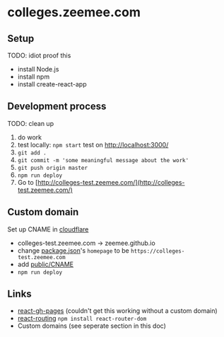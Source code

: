 # colleges.zeemee.com

## Setup 

TODO: idiot proof this

* install Node.js
* install npm
* install create-react-app

## Development process

TODO: clean up

1. do work
2. test locally: `npm start` test on [http://localhost:3000/](http://localhost:3000/)
3. `git add .`
4. `git commit -m 'some meaningful message about the work'`
5. `git push origin master`
6. `npm run deploy`
7. Go to [http://colleges-test.zeemee.com/](http://colleges-test.zeemee.com/)

## Custom domain

Set up CNAME in [cloudflare](https://www.cloudflare.com/) 

* colleges-test.zeemee.com -> zeemee.github.io
* change [package.json](https://github.com/zeemee/zeemee-colleges/blob/master/package.json)'s `homepage` to be `https://colleges-test.zeemee.com`
* add [public/CNAME](https://github.com/zeemee/zeemee-colleges/blob/master/public/CNAME)
* `npm run deploy`

## Links

* [react-gh-pages](https://github.com/gitname/react-gh-pages) (couldn't get this working without a custom domain)
* [react-routing](https://reactrouter.com/web/guides/quick-start) `npm install react-router-dom`
* Custom domains (see seperate section in this doc)
